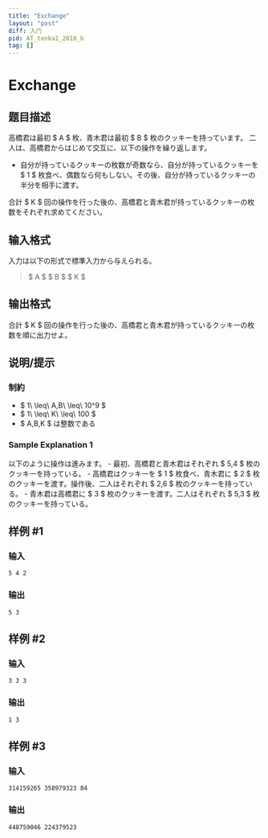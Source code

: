 ```yaml
---
title: "Exchange"
layout: "post"
diff: 入门
pid: AT_tenka1_2018_b
tag: []
---
```


# Exchange

## 题目描述

[problemUrl]: https://atcoder.jp/contests/tenka1-2018-beginner/tasks/tenka1_2018_b

高橋君は最初 $ A $ 枚、青木君は最初 $ B $ 枚のクッキーを持っています。 二人は、高橋君からはじめて交互に、以下の操作を繰り返します。

- 自分が持っているクッキーの枚数が奇数なら、自分が持っているクッキーを $ 1 $ 枚食べ、偶数なら何もしない。その後、自分が持っているクッキーの半分を相手に渡す。

合計 $ K $ 回の操作を行った後の、高橋君と青木君が持っているクッキーの枚数をそれぞれ求めてください。

## 输入格式

入力は以下の形式で標準入力から与えられる。

> $ A $ $ B $ $ K $

## 输出格式

合計 $ K $ 回の操作を行った後の、高橋君と青木君が持っているクッキーの枚数を順に出力せよ。

## 说明/提示

### 制約

- $ 1\ \leq\ A,B\ \leq\ 10^9 $
- $ 1\ \leq\ K\ \leq\ 100 $
- $ A,B,K $ は整数である

### Sample Explanation 1

以下のように操作は進みます。 - 最初、高橋君と青木君はそれぞれ $ 5,4 $ 枚のクッキーを持っている。 - 高橋君はクッキーを $ 1 $ 枚食べ、青木君に $ 2 $ 枚のクッキーを渡す。操作後、二人はそれぞれ $ 2,6 $ 枚のクッキーを持っている。 - 青木君は高橋君に $ 3 $ 枚のクッキーを渡す。二人はそれぞれ $ 5,3 $ 枚のクッキーを持っている。

## 样例 #1

### 输入

```
5 4 2
```

### 输出

```
5 3
```

## 样例 #2

### 输入

```
3 3 3
```

### 输出

```
1 3
```

## 样例 #3

### 输入

```
314159265 358979323 84
```

### 输出

```
448759046 224379523
```

